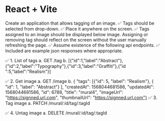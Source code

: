 # React + Vite

Create an application that allows tagging of an image.
✅ Tags should be selected from drop-down.
✅ Place it anywhere on the screen.
✅ Tags assigned to an image should be displayed below image. Assigning or removing tag should reflect on the screen without the user manually refreshing the page.
✅ Assume existence of the following api endpoints.
✅ Included are example json responses where appropriate.

✅ 1. List of tags
a. GET /tag
b. [{"id":1,"label":"Abstract"},{"id":2,"label":"Typography"},{"id":3,"label":"Graffiti"},{"id
":5,"label":"Realism"}]

✅ 2. Get image
a. GET /image
b. { "tags": [{"id": 5, "label": "Realism"}, { "id": 1, "label": "Abstract"} ], "createdAt":
1568044681586, "updatedAt": 1568044681586, "id": 6788, "title": "mural4",
"imageUrl": "https://signned.url.com", "thumbnailUrl": "https://signned.url.com"}
✅ 3. Tag image
a. PATCH /mural/:id/tag/:tagId

✅  4. Untag image
a. DELETE /mural/:id/tag/:tagId
